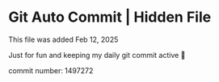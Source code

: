 # Git Auto Commit | Hidden File

This file was added Feb 12, 2025

Just for fun and keeping my daily git commit active 🤪

commit number: 1497272
